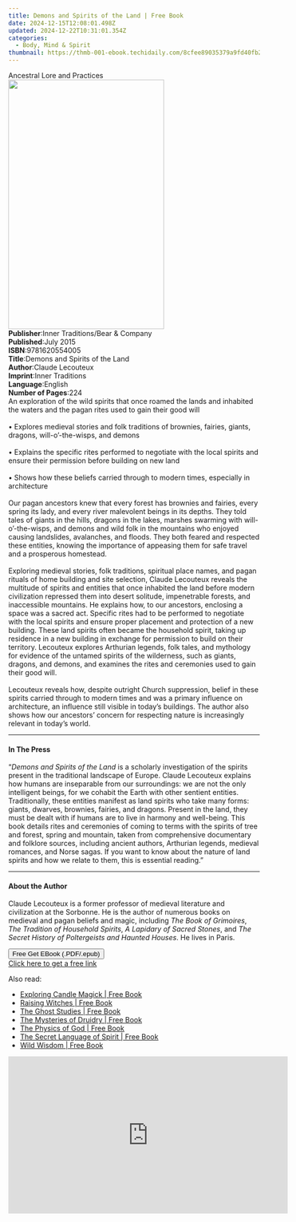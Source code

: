 ```yaml
---
title: Demons and Spirits of the Land | Free Book
date: 2024-12-15T12:08:01.498Z
updated: 2024-12-22T10:31:01.354Z
categories:
  - Body, Mind & Spirit
thumbnail: https://thmb-001-ebook.techidaily.com/8cfee89035379a9fd40fb28e17dc963fc00b7c3a2f680997bcf22553056d5d05.jpg
---
```

<main id="book-container">
  <div class="flex flex-col">
    <div class="book-brief flex-1 py-6 px-4 sm:p-6 md:py-10 md:px-8">
      <!-- brief-->
      <div class="book-brief-main">Ancestral Lore and Practices</div>
    </div>
    <div
      class="book-meta-info flex-1 grid gap-4 col-start-1 col-end-3 row-start-1 sm:mb-6 sm:grid-cols-4 lg:gap-6 lg:col-start-2 lg:row-end-6 lg:row-span-6 lg:mb-0"
    >
      <div
        class="book-meta-info-left place-content-center mt-4 p-4 text-sm leading-6 col-start-2 col-span-2 dark:text-slate-400"
      >
        <img
          class="w-full h-500 object-cover rounded-lg sm:h-255 sm:col-span-2 lg:col-span-full"
          src="https://img-001-ebook.techidaily.com/bef6c5871db8c03860652bf8b4804ce0d6f7bfc36436a8950d43b4a6d7cb8d88.jpg"
          alt=""
          width="312"
          height="500"
        />
      </div>
      <div
        class="book-meta-info-right mt-2 col-start-1 row-start-2 col-span-3 self-center"
      >
        <!-- meta data  -->
        <div class="flex flex-col px-4 md:px-8">
          <div class="flex-1">
            <strong>Publisher</strong>:<span class="px-2"
              >Inner Traditions/Bear &amp; Company</span
            >
          </div>
          <div class="flex-1">
            <strong>Published</strong>:<span class="px-2">July 2015</span>
          </div>
          <div class="flex-1">
            <strong>ISBN</strong>:<span class="px-2">9781620554005</span>
          </div>
          <div class="flex-1">
            <strong>Title</strong>:<span class="px-2"
              >Demons and Spirits of the Land</span
            >
          </div>
          <div class="flex-1">
            <strong>Author</strong>:<span class="px-2">Claude Lecouteux</span>
          </div>
          <div class="flex-1">
            <strong>Imprint</strong>:<span class="px-2">Inner Traditions</span>
          </div>
          <div class="flex-1">
            <strong>Language</strong>:<span class="px-2">English</span>
          </div>
          <div class="flex-1">
            <strong>Number of Pages</strong>:<span class="px-2">224</span>
          </div>
        </div>
      </div>
    </div>
    <div class="book-description flex-1 py-6 px-4 sm:p-6 md:py-10 md:px-8">
      <div class="book-description-main">
        <div accordion-content="" id="description">
          An exploration of the wild spirits that once roamed the lands and
          inhabited the waters and the pagan rites used to gain their good will
          <br />
          <br />• Explores medieval stories and folk traditions of brownies,
          fairies, giants, dragons, will-o’-the-wisps, and demons <br />
          <br />• Explains the specific rites performed to negotiate with the
          local spirits and ensure their permission before building on new land
          <br />
          <br />• Shows how these beliefs carried through to modern times,
          especially in architecture <br />
          <br />Our pagan ancestors knew that every forest has brownies and
          fairies, every spring its lady, and every river malevolent beings in
          its depths. They told tales of giants in the hills, dragons in the
          lakes, marshes swarming with will-o’-the-wisps, and demons and wild
          folk in the mountains who enjoyed causing landslides, avalanches, and
          floods. They both feared and respected these entities, knowing the
          importance of appeasing them for safe travel and a prosperous
          homestead. <br />
          <br />Exploring medieval stories, folk traditions, spiritual place
          names, and pagan rituals of home building and site selection, Claude
          Lecouteux reveals the multitude of spirits and entities that once
          inhabited the land before modern civilization repressed them into
          desert solitude, impenetrable forests, and inaccessible mountains. He
          explains how, to our ancestors, enclosing a space was a sacred act.
          Specific rites had to be performed to negotiate with the local spirits
          and ensure proper placement and protection of a new building. These
          land spirits often became the household spirit, taking up residence in
          a new building in exchange for permission to build on their territory.
          Lecouteux explores Arthurian legends, folk tales, and mythology for
          evidence of the untamed spirits of the wilderness, such as giants,
          dragons, and demons, and examines the rites and ceremonies used to
          gain their good will. <br />
          <br />Lecouteux reveals how, despite outright Church suppression,
          belief in these spirits carried through to modern times and was a
          primary influence on architecture, an influence still visible in
          today’s buildings. The author also shows how our ancestors’ concern
          for respecting nature is increasingly relevant in today’s world.
        </div>
        <div class="accordion-fader"></div>
      </div>
    </div>
    <div class="book-excerpts flex-1 py-6 px-4 sm:p-6 md:py-10 md:px-8">
      <!-- excerpts-->
      <div class="book-excerpts-main">
        <hr />
        <h4 class="placeholder placeholder-heading">
          <span>In The Press</span>
        </h4>
        <p>
          “<i>Demons and Spirits of the Land</i> is a scholarly investigation of
          the spirits present in the traditional landscape of Europe. Claude
          Lecouteux explains how humans are inseparable from our surroundings:
          we are not the only intelligent beings, for we cohabit the Earth with
          other sentient entities. Traditionally, these entities manifest as
          land spirits who take many forms: giants, dwarves, brownies, fairies,
          and dragons. Present in the land, they must be dealt with if humans
          are to live in harmony and well-being. This book details rites and
          ceremonies of coming to terms with the spirits of tree and forest,
          spring and mountain, taken from comprehensive documentary and folklore
          sources, including ancient authors, Arthurian legends, medieval
          romances, and Norse sagas. If you want to know about the nature of
          land spirits and how we relate to them, this is essential reading.”
        </p>
      </div>
    </div>
    <div class="book-about-author flex-1 py-6 px-4 sm:p-6 md:py-10 md:px-8">
      <!-- about author-->
      <div class="book-main-author-main">
        <hr />
        <h4 class="placeholder placeholder-heading">
          <span>About the Author</span>
        </h4>
        <p>
          Claude Lecouteux is a former professor of medieval literature and
          civilization at the Sorbonne. He is the author of numerous books on
          medieval and pagan beliefs and magic, including
          <i>The Book of Grimoires</i>,
          <i>The Tradition of Household Spirits</i>,
          <i>A Lapidary of Sacred Stones</i>, and
          <i>The Secret History of Poltergeists and Haunted Houses</i>. He lives
          in Paris.
        </p>
      </div>
    </div>
    <div class="book-free-get flex-1 py-6 px-4 sm:p-6 md:py-10 md:px-8">
      <button
        id="btn-free-get"
        class="bg-blue-500 hover:bg-blue-700 text-white font-bold py-2 px-4 rounded"
      >
        Free Get EBook (.PDF/.epub)
      </button>
      <div id="countdown-display" class="px-2 text-lg mt-2"></div>
      <a
        id="free-link"
        class="hidden bg-blue-500 hover:bg-blue-700 text-white font-bold py-2 px-4 rounded"
        href="https://www.ebooks.com/en-us/book/95782096/demons-and-spirits-of-the-land/claude-lecouteux/"
        target="_blank"
        >Click here to get a free link</a
      >
    </div>
    <script>
      let countdownTime = 0;
      let countdownInterval = null;
      document
        .getElementById('btn-free-get')
        .addEventListener('click', startCountdown);
      function startCountdown() {
        countdownTime = new Date().getTime() + 60000 * 3;
        countdownInterval = setInterval(updateCountdown, 1000);
        document.getElementById('btn-free-get').disabled = true;
        document
          .getElementById('btn-free-get')
          .classList.add('bg-gray-500', 'cursor-not-allowed');
      }
      function updateCountdown() {
        let currentTime = new Date().getTime();
        let timeLeft = countdownTime - currentTime;
        let secondsLeft = Math.floor(timeLeft / 1000);
        document.getElementById('countdown-display').innerHTML =
          `Remaining time: ${secondsLeft} seconds.`;
        if (secondsLeft <= 0) {
          clearInterval(countdownInterval);
          document.getElementById('btn-free-get').classList.add('hidden');
          document.getElementById('free-link').classList.remove('hidden');
          document.getElementById('countdown-display').innerHTML = '';
        }
      }
    </script>
  </div>
</main>

<ins class="adsbygoogle"
      style="display:block"
      data-ad-client="ca-pub-7571918770474297"
      data-ad-slot="8358498916"
      data-ad-format="auto"
      data-full-width-responsive="true"></ins>
    

<span class="atpl-alsoreadstyle">Also read:</span>
<div><ul>
<li><a href="https://novels-ebooks.techidaily.com/210877314-9781632657893-exploring-candle-magick/"><u>Exploring Candle Magick | Free Book</u></a></li>
<li><a href="https://novels-ebooks.techidaily.com/210877315-9781632657961-raising-witches/"><u>Raising Witches | Free Book</u></a></li>
<li><a href="https://novels-ebooks.techidaily.com/210877316-9781632658852-the-ghost-studies/"><u>The Ghost Studies | Free Book</u></a></li>
<li><a href="https://novels-ebooks.techidaily.com/210877318-9781632658135-the-mysteries-of-druidry/"><u>The Mysteries of Druidry | Free Book</u></a></li>
<li><a href="https://novels-ebooks.techidaily.com/210877293-9781632657381-the-physics-of-god/"><u>The Physics of God | Free Book</u></a></li>
<li><a href="https://novels-ebooks.techidaily.com/210877310-9781632658845-the-secret-language-of-spirit/"><u>The Secret Language of Spirit | Free Book</u></a></li>
<li><a href="https://novels-ebooks.techidaily.com/210877297-9781612834436-wild-wisdom/"><u>Wild Wisdom | Free Book</u></a></li>
</ul></div>

<!-- affiliate ads begin -->
<iframe width="560" height="315" src="https://www.youtube.com/embed/lxv4NM-89CU?si=Uj5rOkhrwZ_6QIuW" title="YouTube video player" frameborder="0" allow="accelerometer; autoplay; clipboard-write; encrypted-media; gyroscope; picture-in-picture; web-share" referrerpolicy="strict-origin-when-cross-origin" allowfullscreen></iframe>
<!-- affiliate ads end -->


